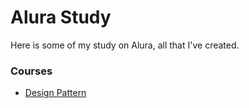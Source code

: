 # Alura Study

Here is some of my study on Alura, all that I've created.


### Courses

* [Design Pattern](https://cursos.alura.com.br/course/design-patterns)
